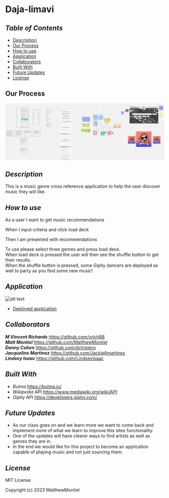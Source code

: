 # Daja-limavi
## *Table of Contents*
- [Description](#description)
- [Our Process](#our-process)
- [How to use](#how-to-use)
- [Application](#application)
- [Collaborators](#collaborators)
- [Built With](#built-with)
- [Future Updates](#future-updates)
- [License](#license)

## Our Process

![screenshot](./assets/images/thoughts.png)

## *Description*

This is a music genre cross reference application to help the user discover music they will like. 

## *How to use*

As a user I want to get music recommendations<br>

When I input criteria and click load deck<br>

Then I am presented with recommendations<br>

To use please select three genres and press load deck.<br>
When load deck is pressed the user will then see the shuffle button to get their results.<br>
When the shuffle button is pressed, some Giphy dancers are deployed as well to party as you find some new music!<br>

## *Application*

![alt text](./assets/images/screenshot.png)

- [Deployed application](https://matthewmontiel.github.io/daja-limavi/)

## *Collaborators*

***M Vincent Richards*** https://github.com/vrich88<br>
***Matt Montiel*** https://github.com/MatthewMontiel<br>
***Danny Cohen*** https://github.com/dctristero<br>
***Jacqueline Martinez*** https://github.com/JackieAmartinez<br>
***Lindsey Isaac*** https://github.com/LindseyIsaac

## *Built With*

- *Bulma* https://bulma.io/<br>
- *Wikipedia* API https://www.mediawiki.org/wiki/API<br>
- *Giphy* API https://developers.giphy.com/<br>
## *Future Updates*
- As our class goes on and we learn more we want to come back and implement more of what we learn to improve this sites functionality. 
- One of the updates will have clearer ways to find artists as well as genres they are in.
- In the end we would like for this project to become an application capable of playing music and not just sourcing them.

## *License*
MIT License

Copyright (c) 2023 MatthewMontiel